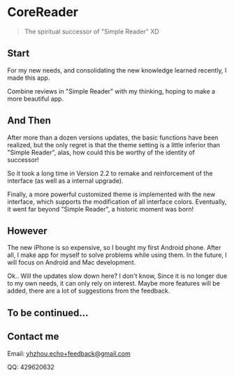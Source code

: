 # CoreReader

> The spiritual successor of "Simple Reader" XD



## Start

For my new needs, and consolidating the new knowledge learned recently, I made this app.

Combine reviews in "Simple Reader" with my thinking, hoping to make a more beautiful app.



## And Then

After more than a dozen versions updates, the basic functions have been realized, but the only regret is that the theme setting is a little inferior than "Simple Reader", alas, how could this be worthy of the identity of successor!

So it took a long time in Version 2.2 to remake and reinforcement of the interface (as well as a internal upgrade). 

Finally, a more powerful customized theme is implemented with the new interface,  which supports the modification of all interface colors. Eventually, it went far beyond "Simple Reader", a historic moment was born! 



## However

The new iPhone is so expensive, so I bought my first Android phone. After all, I make app for myself to solve problems while using them. In the future, I will focus on Android and Mac development.

Ok.. Will the updates slow down here? I don't know, Since it is no longer due to my own needs, it can only rely on interest. Maybe more features will be added, there are a lot of suggestions from the feedback.




## To be continued...




## Contact me

Email: <yhzhou.echo+feedback@gmail.com>

QQ: 429620632

